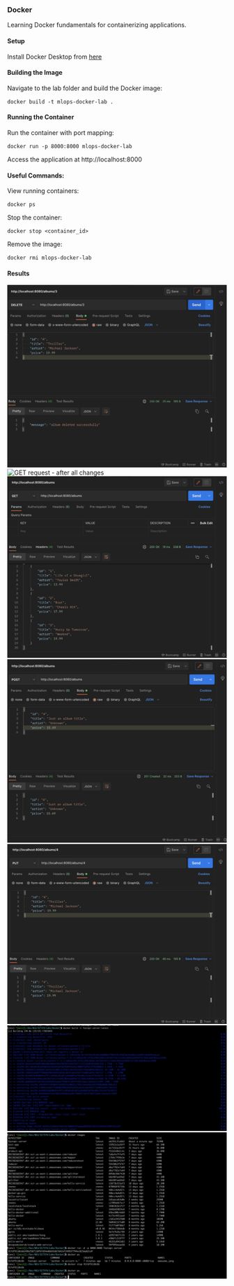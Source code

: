 ### Docker 
Learning Docker fundamentals for containerizing applications.

#### Setup
Install Docker Desktop from [here](https://www.docker.com/products/docker-desktop/)

#### Building the Image
Navigate to the lab folder and build the Docker image:

```
docker build -t mlops-docker-lab .
```

#### Running the Container
Run the container with port mapping:

```
docker run -p 8000:8000 mlops-docker-lab
```

Access the application at http://localhost:8000

#### Useful Commands:

View running containers:
```
docker ps
```

Stop the container:
```
docker stop <container_id>
```

Remove the image:
```
docker rmi mlops-docker-lab
```

#### Results
![DELETE request](results/DELETE%20request%20.jpg)
![GET request - after all changes](results/GET%20request%20-%20after%20all%20change.jpg)
![GET request](results/GET%20request.jpg)
![POST request](results/POST%20request.jpg)
![PUT request](results/PUT%20request.jpg)
![Docker build](results/docker%20build.jpg)
![Docker containers](results/docker%20containers.jpg)

